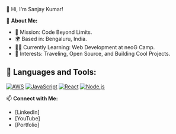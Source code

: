 👋 Hi, I'm Sanjay Kumar!

🌟 **About Me:**
- 🎯 Mission: Code Beyond Limits.
- 🌍 Based in: Bengaluru, India.
- 🧑‍💻 Currently Learning: Web Development at neoG Camp.
- 🌱 Interests: Traveling, Open Source, and Building Cool Projects.

## 🌟 Languages and Tools:
[![AWS](https://img.shields.io/badge/AWS-%23FF9900.svg?style=for-the-badge&logo=amazon-aws&logoColor=white)]()
[![JavaScript](https://img.shields.io/badge/JavaScript-%23F7DF1E.svg?style=for-the-badge&logo=javascript&logoColor=black)]()
[![React](https://img.shields.io/badge/React-%2320232a.svg?style=for-the-badge&logo=react&logoColor=%2361DAFB)]()
[![Node.js](https://img.shields.io/badge/Node.js-%23339933.svg?style=for-the-badge&logo=nodedotjs&logoColor=white)]()


📫 **Connect with Me:**
- [LinkedIn]
- [YouTube]
- [Portfolio]

